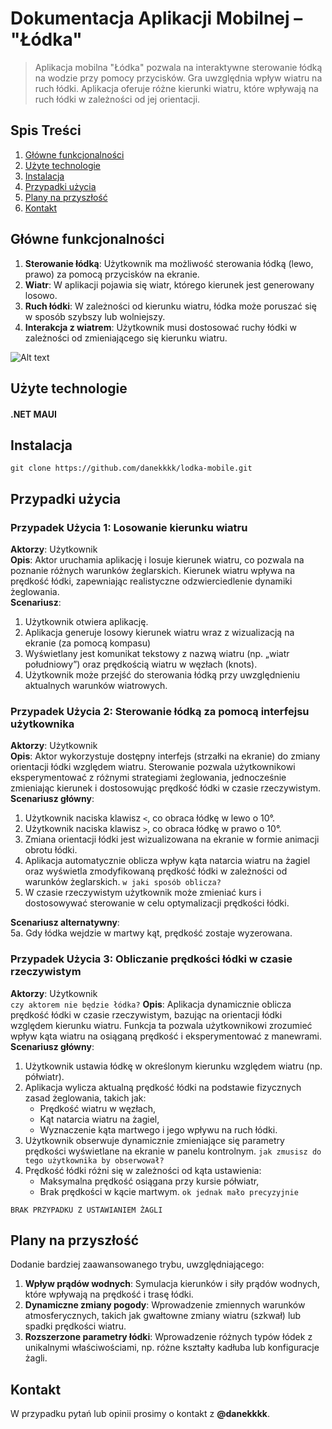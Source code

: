 # Dokumentacja Aplikacji Mobilnej – "Łódka"

> Aplikacja mobilna "Łódka" pozwala na interaktywne sterowanie łódką na wodzie przy pomocy przycisków. Gra uwzględnia wpływ wiatru na ruch łódki. Aplikacja oferuje różne kierunki wiatru, które wpływają na ruch łódki w zależności od jej orientacji.

## Spis Treści
1. [Główne funkcjonalności](#główne-funkcjonalności)
2. [Użyte technologie](#użyte-technologie)
3. [Instalacja](#instalacja)
4. [Przypadki użycia](#przypadki-użycia)
5. [Plany na przyszłość](#plany-na-przyszłość)
6. [Kontakt](#kontakt)

## Główne funkcjonalności
1. **Sterowanie łódką**: Użytkownik ma możliwość sterowania łódką (lewo, prawo) za pomocą przycisków na ekranie.
2. **Wiatr**: W aplikacji pojawia się wiatr, którego kierunek jest generowany losowo.
3. **Ruch łódki**: W zależności od kierunku wiatru, łódka może poruszać się w sposób szybszy lub wolniejszy.
4. **Interakcja z wiatrem**: Użytkownik musi dostosować ruchy łódki w zależności od zmieniającego się kierunku wiatru.

![Alt text](https://www.charter.edu.pl/uploaded_files/image/baza-wiedzy/obraz5312972429_m.jpg)

## Użyte technologie
#### .NET MAUI

## Instalacja
```
git clone https://github.com/danekkkk/lodka-mobile.git
```

## Przypadki użycia
### Przypadek Użycia 1: Losowanie kierunku wiatru

**Aktorzy**: Użytkownik <br />
**Opis**: Aktor uruchamia aplikację i losuje kierunek wiatru, co pozwala na poznanie różnych warunków żeglarskich. Kierunek wiatru wpływa na prędkość łódki, zapewniając realistyczne odzwierciedlenie dynamiki żeglowania. <br />
**Scenariusz**: 
1. Użytkownik otwiera aplikację.
2. Aplikacja generuje losowy kierunek wiatru wraz z wizualizacją na ekranie (za pomocą kompasu)
3. Wyświetlany jest komunikat tekstowy z nazwą wiatru (np. „wiatr południowy”) oraz prędkością wiatru w węzłach (knots).
4. Użytkownik może przejść do sterowania łódką przy uwzględnieniu aktualnych warunków wiatrowych.

### Przypadek Użycia 2: Sterowanie łódką za pomocą interfejsu użytkownika
**Aktorzy**: Użytkownik <br />
**Opis**: Aktor wykorzystuje dostępny interfejs (strzałki na ekranie) do zmiany orientacji łódki względem wiatru. Sterowanie pozwala użytkownikowi eksperymentować z różnymi strategiami żeglowania, jednocześnie zmieniając kierunek i dostosowując prędkość łódki w czasie rzeczywistym. <br />
**Scenariusz główny**:
1. Użytkownik naciska klawisz `<`, co obraca łódkę w lewo o 10°.
2. Użytkownik naciska klawisz `>`, co obraca łódkę w prawo o 10°.
3. Zmiana orientacji łódki jest wizualizowana na ekranie w formie animacji obrotu łódki.
4. Aplikacja automatycznie oblicza wpływ kąta natarcia wiatru na żagiel oraz wyświetla zmodyfikowaną prędkość łódki w zależności od warunków żeglarskich. ```w jaki sposób oblicza?```
5. W czasie rzeczywistym użytkownik może zmieniać kurs i dostosowywać sterowanie w celu optymalizacji prędkości łódki.

**Scenariusz alternatywny**: <br />
5a. Gdy łódka wejdzie w martwy kąt, prędkość zostaje wyzerowana.

### Przypadek Użycia 3: Obliczanie prędkości łódki w czasie rzeczywistym
**Aktorzy**: Użytkownik <br /> ```czy aktorem nie będzie łódka?```
**Opis**: Aplikacja dynamicznie oblicza prędkość łódki w czasie rzeczywistym, bazując na orientacji łódki względem kierunku wiatru. Funkcja ta pozwala użytkownikowi zrozumieć wpływ kąta wiatru na osiąganą prędkość i eksperymentować z manewrami. <br />
**Scenariusz główny**:
1. Użytkownik ustawia łódkę w określonym kierunku względem wiatru (np. półwiatr).
2. Aplikacja wylicza aktualną prędkość łódki na podstawie fizycznych zasad żeglowania, takich jak:
   - Prędkość wiatru w węzłach,
   - Kąt natarcia wiatru na żagiel,
   - Wyznaczenie kąta martwego i jego wpływu na ruch łódki.
3. Użytkownik obserwuje dynamicznie zmieniające się parametry prędkości wyświetlane na ekranie w panelu kontrolnym. ``` jak zmusisz do tego użytkownika by obserwował? ```
4. Prędkość łódki różni się w zależności od kąta ustawienia:
   - Maksymalna prędkość osiągana przy kursie półwiatr,
   - Brak prędkości w kącie martwym.
   ```ok jednak mało precyzyjnie```

```BRAK PRZYPADKU Z USTAWIANIEM ŻAGLI```

## Plany na przyszłość
Dodanie bardziej zaawansowanego trybu, uwzględniającego:
1. **Wpływ prądów wodnych**: Symulacja kierunków i siły prądów wodnych, które wpływają na prędkość i trasę łódki.
2. **Dynamiczne zmiany pogody**: Wprowadzenie zmiennych warunków atmosferycznych, takich jak gwałtowne zmiany wiatru (szkwał) lub spadki prędkości wiatru.
3. **Rozszerzone parametry łódki**: Wprowadzenie różnych typów łódek z unikalnymi właściwościami, np. różne kształty kadłuba lub konfiguracje żagli.

## Kontakt
W przypadku pytań lub opinii prosimy o kontakt z **@danekkkk**.
